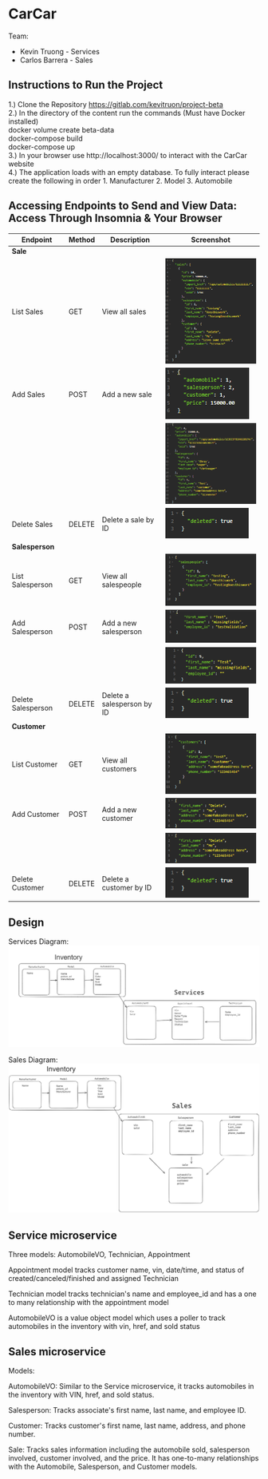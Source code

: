 # CarCar

Team:

- Kevin Truong - Services
- Carlos Barrera - Sales

## Instructions to Run the Project

1.) Clone the Repository https://gitlab.com/kevitruon/project-beta <br>
2.) In the directory of the content run the commands (Must have Docker installed)<br>
docker volume create beta-data<br>
docker-compose build<br>
docker-compose up<br>
3.) In your browser use http://localhost:3000/ to interact with the CarCar website<br>
4.) The application loads with an empty database. To fully interact please create the following in order 1. Manufacturer 2. Model 3. Automobile

## Accessing Endpoints to Send and View Data: Access Through Insomnia & Your Browser

| Endpoint           | Method | Description                | Screenshot                                                         |
| ------------------ | ------ | -------------------------- | ------------------------------------------------------------------ |
| **Sale**           |        |                            |                                                                    |
| List Sales         | GET    | View all sales             | ![List Sales](ghi/app/public/listsale.png)                         |
| Add Sales          | POST   | Add a new sale             | ![Add Sales](ghi/app/public/addsalejson.png)                       |
|                    |        |                            | ![Add Sales Response](ghi/app/public/addsaleresponse.png)          |
| Delete Sales       | DELETE | Delete a sale by ID        | ![Delete Sales](ghi/app/public/delete.png)                         |
| **Salesperson**    |        |                            |                                                                    |
| List Salesperson   | GET    | View all salespeople       | ![List Salesperson](ghi/app/public/listsalesperson.png)            |
| Add Salesperson    | POST   | Add a new salesperson      | ![Add Salesperson JSON](ghi/app/public/salepersonjson.png)         |
|                    |        |                            | ![Add Salesperson Response](ghi/app/public/salepersonresponse.png) |
| Delete Salesperson | DELETE | Delete a salesperson by ID | ![Delete Salesperson](ghi/app/public/delete.png)                   |
| **Customer**       |        |                            |                                                                    |
| List Customer      | GET    | View all customers         | ![List Customer](ghi/app/public/listcustomer.png)                  |
| Add Customer       | POST   | Add a new customer         | ![Add Customer JSON](ghi/app/public/customerjson.png)              |
|                    |        |                            | ![Add Customer Response](ghi/app/public/customerjson.png)          |
| Delete Customer    | DELETE | Delete a customer by ID    | ![Delete Customer](ghi/app/public/delete.png)                      |

## Design

Services Diagram: ![alt text](ghi/app/public/image.png)

Sales Diagram: ![alt text](ghi/app/public/salediagram.png)

## Service microservice

Three models: AutomobileVO, Technician, Appointment

Appointment model tracks customer name, vin, date/time, and status of created/canceled/finished and assigned Technician

Technician model tracks technician's name and employee_id and has a one to many relationship with the appointment model

AutomobileVO is a value object model which uses a poller to track automobiles in the inventory with vin, href, and sold status

## Sales microservice

Models:

AutomobileVO: Similar to the Service microservice, it tracks automobiles in the inventory with VIN, href, and sold status.

Salesperson: Tracks associate's first name, last name, and employee ID.

Customer: Tracks customer's first name, last name, address, and phone number.

Sale: Tracks sales information including the automobile sold, salesperson involved, customer involved, and the price. It has one-to-many relationships with the Automobile, Salesperson, and Customer models.
